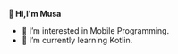   **👋 Hi,I'm Musa**
- 👀 I’m interested in Mobile Programming.
- 🌱 I’m currently learning Kotlin.


<!---
- 📫 To reach me 
Musa4113/Musa4113 is a ✨ special ✨ repository because its `README.md` (this file) appears on your GitHub profile.
You can click the Preview link to take a look at your changes.
--->
